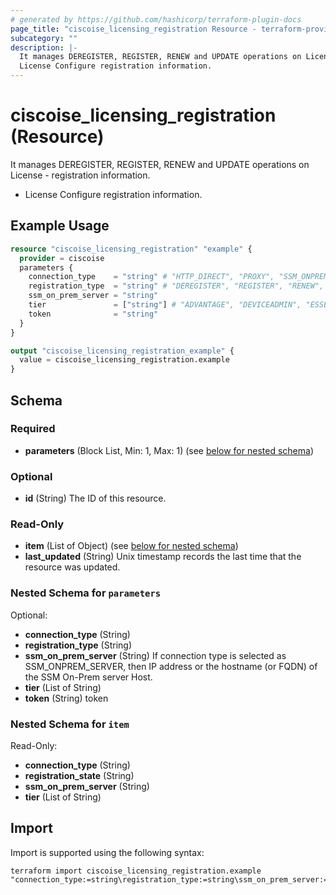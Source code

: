 ```yaml
---
# generated by https://github.com/hashicorp/terraform-plugin-docs
page_title: "ciscoise_licensing_registration Resource - terraform-provider-ciscoise"
subcategory: ""
description: |-
  It manages DEREGISTER, REGISTER, RENEW and UPDATE operations on License - registration information.
  License Configure registration information.
---
```


# ciscoise_licensing_registration (Resource)

It manages DEREGISTER, REGISTER, RENEW and UPDATE operations on License - registration information.

- License Configure registration information.

## Example Usage

```terraform
resource "ciscoise_licensing_registration" "example" {
  provider = ciscoise
  parameters {
    connection_type    = "string" # "HTTP_DIRECT", "PROXY", "SSM_ONPREM_SERVER", "TRANSPORT_GATEWAY"
    registration_type  = "string" # "DEREGISTER", "REGISTER", "RENEW", "UPDATE"
    ssm_on_prem_server = "string"
    tier               = ["string"] # "ADVANTAGE", "DEVICEADMIN", "ESSENTIAL", "PREMIER", "VM"
    token              = "string"
  }
}

output "ciscoise_licensing_registration_example" {
  value = ciscoise_licensing_registration.example
}
```

<!-- schema generated by tfplugindocs -->
## Schema

### Required

- **parameters** (Block List, Min: 1, Max: 1) (see [below for nested schema](#nestedblock--parameters))

### Optional

- **id** (String) The ID of this resource.

### Read-Only

- **item** (List of Object) (see [below for nested schema](#nestedatt--item))
- **last_updated** (String) Unix timestamp records the last time that the resource was updated.

<a id="nestedblock--parameters"></a>
### Nested Schema for `parameters`

Optional:

- **connection_type** (String)
- **registration_type** (String)
- **ssm_on_prem_server** (String) If connection type is selected as SSM_ONPREM_SERVER, then  IP address or the hostname (or FQDN) of the SSM On-Prem server Host.
- **tier** (List of String)
- **token** (String) token


<a id="nestedatt--item"></a>
### Nested Schema for `item`

Read-Only:

- **connection_type** (String)
- **registration_state** (String)
- **ssm_on_prem_server** (String)
- **tier** (List of String)

## Import

Import is supported using the following syntax:

```shell
terraform import ciscoise_licensing_registration.example "connection_type:=string\registration_type:=string\ssm_on_prem_server:=string\tier:=string"
```
